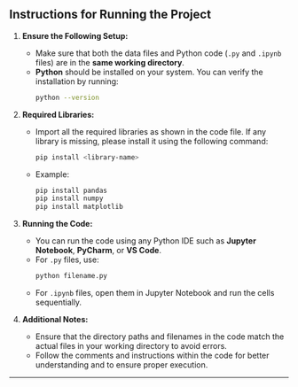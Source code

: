 ## Instructions for Running the Project

1. **Ensure the Following Setup:**
   - Make sure that both the data files and Python code (`.py` and `.ipynb` files) are in the **same working directory**.
   - **Python** should be installed on your system. You can verify the installation by running:
     ```bash
     python --version
     ```

2. **Required Libraries:**
   - Import all the required libraries as shown in the code file. If any library is missing, please install it using the following command:
     ```bash
     pip install <library-name>
     ```
   - Example:
     ```bash
     pip install pandas
     pip install numpy
     pip install matplotlib
     ```

3. **Running the Code:**
   - You can run the code using any Python IDE such as **Jupyter Notebook**, **PyCharm**, or **VS Code**.
   - For `.py` files, use:
     ```bash
     python filename.py
     ```
   - For `.ipynb` files, open them in Jupyter Notebook and run the cells sequentially.

4. **Additional Notes:**
   - Ensure that the directory paths and filenames in the code match the actual files in your working directory to avoid errors.
   - Follow the comments and instructions within the code for better understanding and to ensure proper execution.

---

